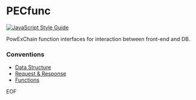 # PECfunc

[![JavaScript Style Guide](https://img.shields.io/badge/code_style-standard-brightgreen.svg)](https://standardjs.com)

PowExChain function interfaces for interaction between front-end and DB.



### Conventions

* [Data Structure](doc/data.md)
* [Request & Response](doc/req\&res.md)
* [Functions](doc/func.md)



EOF